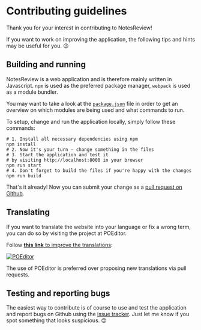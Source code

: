 # Contributing guidelines
Thank you for your interest in contributing to NotesReview!

If you want to work on improving the application, the following tips and hints may be useful for you. 😉

## Building and running
NotesReview is a web application and is therefore mainly written in Javascript. `npm` is used as the preferred package manager, `webpack` is used as a module bundler.

You may want to take a look at the [`package.json`](https://github.com/ENT8R/NotesReview/blob/main/package.json) file in order to get an overview on which modules are being used and what commands to run.

To setup, change and run the application locally, simply follow these commands:
```shell
# 1. Install all necessary dependencies using npm
npm install
# 2. Now it's your turn — change something in the files
# 3. Start the application and test it
# by visiting http://localhost:8000 in your browser
npm run start
# 4. Don't forget to build the files if you're happy with the changes
npm run build
```
That's it already! Now you can submit your change as a [pull request on Github](https://docs.github.com/en/github/collaborating-with-issues-and-pull-requests/about-pull-requests).

## Translating
If you want to translate the website into your language or fix a wrong term, you can do so by visiting the project at POEditor.

Follow [**this link** to improve the translations](https://poeditor.com/join/project/oVilUChBdf):

[![POEditor](https://poeditor.com/public/images/logo_small.png)](https://poeditor.com/join/project/oVilUChBdf)

The use of POEditor is preferred over proposing new translations via pull requests.

## Testing and reporting bugs
The easiest way to contribute is of course to use and test the application and report bugs on Github using the [issue tracker](https://github.com/ENT8R/NotesReview/issues/). Just let me know if you spot something that looks suspicious. 🙃
